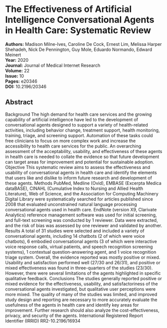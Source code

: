 # The Effectiveness of Artificial Intelligence Conversational Agents in Health Care: Systematic Review

**Authors:** Madison Milne-Ives, Caroline De Cock, Ernest Lim, Melissa Harper Shehadeh, Nick De Pennington, Guy Mole, Eduardo Normando, Edward Meinert  
**Year:** 2020  
**Journal:** Journal of Medical Internet Research  
**Volume:** 22  
**Issue:** 10  
**Pages:** e20346  
**DOI:** 10.2196/20346  

## Abstract
Background            The high demand for health care services and the growing capability of artificial intelligence have led to the development of conversational agents designed to support a variety of health-related activities, including behavior change, treatment support, health monitoring, training, triage, and screening support. Automation of these tasks could free clinicians to focus on more complex work and increase the accessibility to health care services for the public. An overarching assessment of the acceptability, usability, and effectiveness of these agents in health care is needed to collate the evidence so that future development can target areas for improvement and potential for sustainable adoption.                                Objective            This systematic review aims to assess the effectiveness and usability of conversational agents in health care and identify the elements that users like and dislike to inform future research and development of these agents.                                Methods            PubMed, Medline (Ovid), EMBASE (Excerpta Medica dataBASE), CINAHL (Cumulative Index to Nursing and Allied Health Literature), Web of Science, and the Association for Computing Machinery Digital Library were systematically searched for articles published since 2008 that evaluated unconstrained natural language processing conversational agents used in health care. EndNote (version X9, Clarivate Analytics) reference management software was used for initial screening, and full-text screening was conducted by 1 reviewer. Data were extracted, and the risk of bias was assessed by one reviewer and validated by another.                                Results            A total of 31 studies were selected and included a variety of conversational agents, including 14 chatbots (2 of which were voice chatbots), 6 embodied conversational agents (3 of which were interactive voice response calls, virtual patients, and speech recognition screening systems), 1 contextual question-answering agent, and 1 voice recognition triage system. Overall, the evidence reported was mostly positive or mixed. Usability and satisfaction performed well (27/30 and 26/31), and positive or mixed effectiveness was found in three-quarters of the studies (23/30). However, there were several limitations of the agents highlighted in specific qualitative feedback.                                Conclusions            The studies generally reported positive or mixed evidence for the effectiveness, usability, and satisfactoriness of the conversational agents investigated, but qualitative user perceptions were more mixed. The quality of many of the studies was limited, and improved study design and reporting are necessary to more accurately evaluate the usefulness of the agents in health care and identify key areas for improvement. Further research should also analyze the cost-effectiveness, privacy, and security of the agents.                                International Registered Report Identifier (IRRID)            RR2-10.2196/16934

